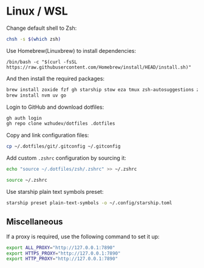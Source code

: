 # Linux / WSL

Change default shell to Zsh:

```bash
chsh -s $(which zsh)
```

Use Homebrew(Linuxbrew) to install dependencies:

```shell
/bin/bash -c "$(curl -fsSL https://raw.githubusercontent.com/Homebrew/install/HEAD/install.sh)"
```

And then install the required packages:

```bash
brew install zoxide fzf gh starship stow eza tmux zsh-autosuggestions zsh-syntax-highlighting 
brew install nvm uv go
```

Login to GitHub and download dotfiles:

```bash
gh auth login
gh repo clone wzhudev/dotfiles .dotfiles
```

Copy and link configuration files:

```bash
cp ~/.dotfiles/git/.gitconfig ~/.gitconfig
```

Add custom `.zshrc` configuration by sourcing it:

```bash
echo "source ~/.dotfiles/zsh/.zshrc" >> ~/.zshrc

source ~/.zshrc
```

Use starship plain text symbols preset:

```bash
starship preset plain-text-symbols -o ~/.config/starship.toml
```

## Miscellaneous

If a proxy is required, use the following command to set it up:

```bash
export ALL_PROXY="http://127.0.0.1:7890"
export HTTPS_PROXY="http://127.0.0.1:7890"
export HTTP_PROXY="http://127.0.0.1:7890"
```
